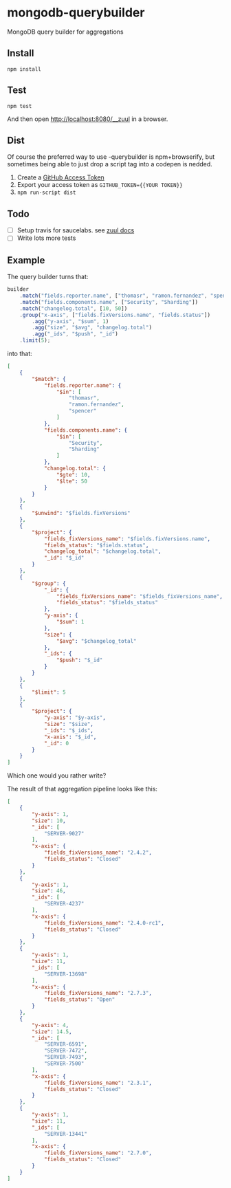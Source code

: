 # mongodb-querybuilder

MongoDB query builder for aggregations

## Install

```
npm install
```

## Test

```
npm test
```

And then open [http://localhost:8080/__zuul](http://localhost:8080/__zuul) in a browser.

## Dist

Of course the preferred way to use -querybuilder is npm+browserify, but sometimes
being able to just drop a script tag into a codepen is nedded.

1. Create a [GitHub Access Token](https://help.github.com/articles/creating-an-access-token-for-command-line-use)
1. Export your access token as `GITHUB_TOKEN={{YOUR TOKEN}}`
1. `npm run-script dist`

## Todo

- [ ] Setup travis for saucelabs.  see [zuul docs](https://github.com/defunctzombie/zuul/wiki/travis-ci)
- [ ] Write lots more tests

## Example

The query builder turns that:

```js
builder
    .match("fields.reporter.name", ["thomasr", "ramon.fernandez", "spencer"])
    .match("fields.components.name", ["Security", "Sharding"])
    .match("changelog.total", [10, 50])
    .group("x-axis", ["fields.fixVersions.name", "fields.status"])
        .agg("y-axis", "$sum", 1)
        .agg("size", "$avg", "changelog.total")
        .agg("_ids", "$push", "_id")
    .limit(5);
```

into that:

```json
[
    {
        "$match": {
            "fields.reporter.name": {
                "$in": [
                    "thomasr",
                    "ramon.fernandez",
                    "spencer"
                ]
            },
            "fields.components.name": {
                "$in": [
                    "Security",
                    "Sharding"
                ]
            },
            "changelog.total": {
                "$gte": 10,
                "$lte": 50
            }
        }
    },
    {
        "$unwind": "$fields.fixVersions"
    },
    {
        "$project": {
            "fields_fixVersions_name": "$fields.fixVersions.name",
            "fields_status": "$fields.status",
            "changelog_total": "$changelog.total",
            "_id": "$_id"
        }
    },
    {
        "$group": {
            "_id": {
                "fields_fixVersions_name": "$fields_fixVersions_name",
                "fields_status": "$fields_status"
            },
            "y-axis": {
                "$sum": 1
            },
            "size": {
                "$avg": "$changelog_total"
            },
            "_ids": {
                "$push": "$_id"
            }
        }
    },
    {
        "$limit": 5
    },
    {
        "$project": {
            "y-axis": "$y-axis",
            "size": "$size",
            "_ids": "$_ids",
            "x-axis": "$_id",
            "_id": 0
        }
    }
]
```


Which one would you rather write?

The result of that aggregation pipeline looks like this:

```json
[
    {
        "y-axis": 1,
        "size": 10,
        "_ids": [
            "SERVER-9027"
        ],
        "x-axis": {
            "fields_fixVersions_name": "2.4.2",
            "fields_status": "Closed"
        }
    },
    {
        "y-axis": 1,
        "size": 46,
        "_ids": [
            "SERVER-4237"
        ],
        "x-axis": {
            "fields_fixVersions_name": "2.4.0-rc1",
            "fields_status": "Closed"
        }
    },
    {
        "y-axis": 1,
        "size": 11,
        "_ids": [
            "SERVER-13698"
        ],
        "x-axis": {
            "fields_fixVersions_name": "2.7.3",
            "fields_status": "Open"
        }
    },
    {
        "y-axis": 4,
        "size": 14.5,
        "_ids": [
            "SERVER-6591",
            "SERVER-7472",
            "SERVER-7493",
            "SERVER-7500"
        ],
        "x-axis": {
            "fields_fixVersions_name": "2.3.1",
            "fields_status": "Closed"
        }
    },
    {
        "y-axis": 1,
        "size": 11,
        "_ids": [
            "SERVER-13441"
        ],
        "x-axis": {
            "fields_fixVersions_name": "2.7.0",
            "fields_status": "Closed"
        }
    }
]
```

